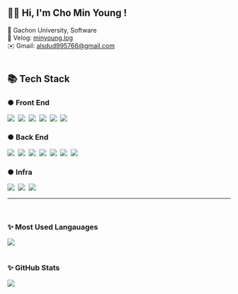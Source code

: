 ## **👋🏻 Hi, I'm Cho Min Young !**
🏫 Gachon University, Software <br>
🔗 Velog: [minyoung.log](https://velog.io/@alsdud5766)<br>
✉️ Gmail: alsdud995766@gmail.com
<br><br>


## **📚 Tech Stack** <br>
### ● Front End
<div>
    <img src="https://img.shields.io/badge/HTML-E34F26?style=flat&logo=HTML5&logoColor=white"/>&nbsp
    <img src="https://img.shields.io/badge/CSS-1572B6?style=flat&logo=CSS3&logoColor=white"/></a>&nbsp
    <img src="https://img.shields.io/badge/JavaScript-F7DF1E?style=flat&logo=JavaScript&logoColor=white"/></a>&nbsp
    <img src="https://img.shields.io/badge/React-61DAFB?style=flat&logo=React&logoColor=white"/>&nbsp
    <img src="https://img.shields.io/badge/Java-007396?style=flat&logo=Java&logoColor=white"/>&nbsp
    <img src="https://img.shields.io/badge/Android-3DDC84?style=flat&logo=Android&logoColor=white"/></a>&nbsp  
</div>

### ● Back End
<div>
	<img src="https://img.shields.io/badge/Java-007396?style=flat&logo=Java&logoColor=white"/>&nbsp
    <img src="https://img.shields.io/badge/Python-3776AB?style=flat&logo=Python&logoColor=white"/></a>&nbsp 
    <img src="https://img.shields.io/badge/C-00599C?style=flat&logo=C&logoColor=white"/></a>&nbsp 
    <img src="https://img.shields.io/badge/Node.js-339933?style=flat&logo=Node.js&logoColor=white"/></a>&nbsp 
    <img src="https://img.shields.io/badge/Firebase-FFCA28?style=flat&logo=firebase&logoColor=white"/>&nbsp
    <img src="https://img.shields.io/badge/SpringBoot-6DB33F?style=flat&logo=SpringBoot&logoColor=white"/>&nbsp
    <img src="https://img.shields.io/badge/MySQL-4479A1?style=flat&logo=MySQL&logoColor=white"/>&nbsp
</div>

### ● Infra
<div>
    <img src="https://img.shields.io/badge/AWS-232F3E?style=flat&logo=AmazonAWS&logoColor=white"/>&nbsp
    <img src="https://img.shields.io/badge/Docker-2496ED?style=flat&logo=Docker&logoColor=white"/>&nbsp
    <img src="https://img.shields.io/badge/Kubernetes-326CE5?style=flat&logo=Kubernetes&logoColor=white"/>&nbsp
</div> 

<hr><br> 

### ✨ **Most Used Langauages**
<img src="https://github-readme-stats.vercel.app/api/top-langs/?username=miiiin0&layout=compact"><br><br>

### ✨ **GitHub Stats**
<img src="https://github-readme-stats.vercel.app/api?username=miiiin0&show_icons=true&theme=buefy">
